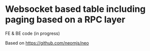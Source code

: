 # Websocket based table including paging based on a RPC layer

FE & BE code (in progress)

Based on https://github.com/neomjs/neo
